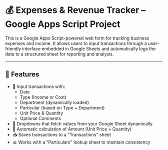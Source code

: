 # 💰 Expenses & Revenue Tracker – Google Apps Script Project

This is a Google Apps Script-powered web form for tracking business expenses and income. It allows users to input transactions through a user-friendly interface embedded in Google Sheets and automatically logs the data to a structured sheet for reporting and analysis.

---

## 🚀 Features

- 📅 Input transactions with:
  - Date
  - Type (Income or Cost)
  - Department (dynamically loaded)
  - Particular (based on Type + Department)
  - Unit Price & Quantity
  - Optional Comments
- 🔄 Dropdowns that fetch values from your Google Sheet dynamically
- 🧮 Automatic calculation of Amount (Unit Price × Quantity)
- 📥 Saves transactions to a "Transactions" sheet
- 📊 Works with a "Particulars" lookup sheet to maintain consistency


